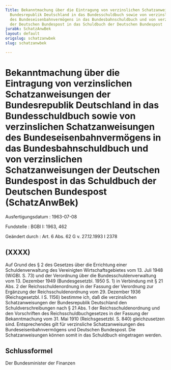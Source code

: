 ```yaml
---
Title: Bekanntmachung über die Eintragung von verzinslichen Schatzanweisungen der
  Bundesrepublik Deutschland in das Bundesschuldbuch sowie von verzinslichen Schatzanweisungen
  des Bundeseisenbahnvermögens in das Bundesbahnschuldbuch und von verzinslichen Schatzanweisungen
  der Deutschen Bundespost in das Schuldbuch der Deutschen Bundespost
jurabk: SchatzAnwBek
layout: default
origslug: schatzanwbek
slug: schatzanwbek

---
```


# Bekanntmachung über die Eintragung von verzinslichen Schatzanweisungen der Bundesrepublik Deutschland in das Bundesschuldbuch sowie von verzinslichen Schatzanweisungen des Bundeseisenbahnvermögens in das Bundesbahnschuldbuch und von verzinslichen Schatzanweisungen der Deutschen Bundespost in das Schuldbuch der Deutschen Bundespost (SchatzAnwBek)

Ausfertigungsdatum
:   1963-07-08

Fundstelle
:   BGBl I: 1963, 462

Geändert durch
:   Art. 6 Abs. 62 G v. 27.12.1993 I 2378


## (XXXX)

Auf Grund des § 2 des Gesetzes über die Errichtung einer
Schuldenverwaltung des Vereinigten Wirtschaftsgebietes vom 13. Juli
1948 (WiGBl. S. 73) und der Verordnung über die
Bundesschuldenverwaltung vom 13. Dezember 1949 (Bundesgesetzbl. 1950
S. 1) in Verbindung mit § 21 Abs. 2 der Reichsschuldenordnung in der
Fassung der Verordnung zur Ergänzung der Reichsschuldenordnung vom 29.
Dezember 1936 (Reichsgesetzbl. I S. 1156) bestimme ich, daß die
verzinslichen Schatzanweisungen der Bundesrepublik Deutschland den
Schuldverschreibungen nach § 21 Abs. 1 der Reichsschuldenordnung und
den Vorschriften des Reichsschuldbuchgesetzes in der Fassung der
Bekanntmachung vom 31. Mai 1910 (Reichsgesetzbl. S. 840)
gleichzusetzen sind.
Entsprechendes gilt für verzinsliche Schatzanweisungen des
Bundeseisenbahnvermögens und Deutschen Bundespost.
Die Schatzanweisungen können somit in das Schuldbuch eingetragen
werden.


## Schlussformel

Der Bundesminister der Finanzen

